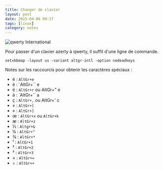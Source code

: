 ```yaml
---
title: Changer de clavier
layout: post
date: 2015-04-06 09:17
tags: [linux]
category: notes
---
```


![qwerty International](http://upload.wikimedia.org/wikipedia/commons/thumb/e/ea/KB_USA-international.svg/500px-KB_USA-international.svg.png)

Pour passer d'un clavier azerty à qwerty, il suffit d'une ligne de commande.

    setxkbmap -layout us -variant altgr-intl -option nodeadkeys

Notes sur les raccourcis pour obtenir les caractères spéciaux :

- é : `AltGr+e`
- è : `AltGr+\`` e
- ë : `AltGr+r` ou AltGr+" e
- à : `AltGr+`` a
- ç : `AltGr+,` ou AltGr+' c
- « : `AltGr+[`
- » : `AltGr+]`
- œ : `AltGr+x` ou `AltGr+k`
- æ : `AltGr+z`
- ½ : `Altgr+&`
- ¼ : `AltGr+^`
- ¾ : `AltGr+*`
- ¹ : `AltGr+1`
- ² : `AltGr+2`
- ³ : `AltGr+3`
- × : `AltGr+=`
- ÷ : `AltGr++`
